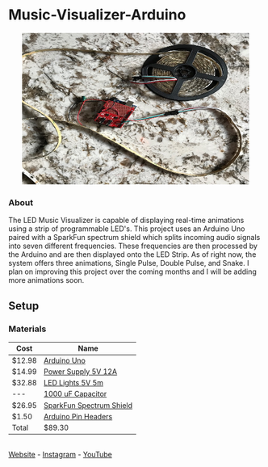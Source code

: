 # Music-Visualizer-Arduino

<p align="center">
  <img width="450" height="300" src="https://github.com/MalikTaylor/Music-Visualizer-Arduino/blob/master/Images/Arduino%20Music%20Visualizer%208-1-2020.JPG">
</p>

### About
The LED Music Visualizer is capable of displaying real-time animations using a strip of programmable LED's. This project uses an Arduino Uno paired with a SparkFun spectrum shield which splits incoming audio signals into seven different frequencies. These frequencies are then processed by the Arduino and are then displayed onto the LED Strip. As of right now, the system offers three animations, Single Pulse, Double Pulse, and Snake. I plan on improving this project over the coming months and I will be adding more animations soon.

## Setup

### Materials

Cost   | Name |                                                                           
------ | ---- |                                                                           
$12.98 | [Arduino Uno](https://www.amazon.com/ELEGOO-Board-ATmega328P-ATMEGA16U2-Compliant/dp/B01EWOE0UU/ref=sr_1_4?dchild=1&keywords=Arduino+Uno&qid=1594317504&sr=8-4)|
$14.99 | [Power Supply 5V 12A](https://www.amazon.com/gp/product/B074YHN8D1/ref=ox_sc_act_title_1?smid=AZ1K4XWXY9UTY&psc=1)|
$32.88 | [LED Lights 5V 5m](https://www.amazon.com/gp/product/B01CDTEKAG/ref=ox_sc_act_title_5?smid=A35UAT07QG3EC6&th=1)|
---    | [1000 uF Capacitor](https://www.amazon.com/gp/product/B01DNY0ILU/ref=ox_sc_act_title_3?smid=A35S2O80T8SU95&psc=1)|
$26.95 | [SparkFun Spectrum Shield](https://www.sparkfun.com/products/13116)|
$1.50  | [Arduino Pin Headers](https://www.sparkfun.com/products/11417)
Total  | $89.30|

<br>
<a href="https://maliktaylor.co/">Website</a>
 - <a href="https://www.instagram.com/__maliktaylor/">Instagram</a>
 - <a href="https://www.youtube.com/channel/UCZMicsoHBOJebbyCS7dWkTg?">YouTube</a>
<br>
<br>
